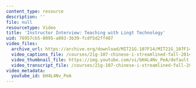 ```yaml
---
content_type: resource
description: ''
file: null
resourcetype: Video
title: 'Instructor Interview: Teaching with Lingt Technology'
uid: 76957cb5-8095-a893-3b39-fcdf5d2ff487
video_files:
  archive_url: https://archive.org/download/MIT21G.107F14/MIT21G_107F14_Lingt_300k.mp4
  video_captions_file: /courses/21g-107-chinese-i-streamlined-fall-2014/b1ca352bde6e53f29d8457866a81b90b_bH4L4Nv_PeA.vtt
  video_thumbnail_file: https://img.youtube.com/vi/bH4L4Nv_PeA/default.jpg
  video_transcript_file: /courses/21g-107-chinese-i-streamlined-fall-2014/3ba72b1d97bd64bb58002477e675e71c_bH4L4Nv_PeA.pdf
video_metadata:
  youtube_id: bH4L4Nv_PeA
---
```

